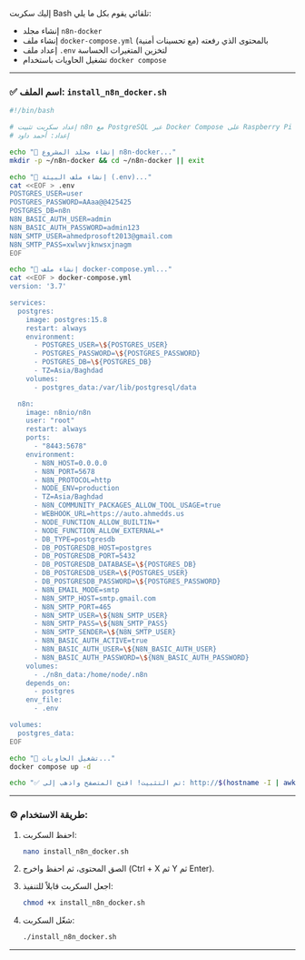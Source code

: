 إليك سكربت Bash تلقائي يقوم بكل ما يلي:

* إنشاء مجلد `n8n-docker`
* إنشاء ملف `docker-compose.yml` بالمحتوى الذي رفعته (مع تحسينات أمنية)
* إعداد ملف `.env` لتخزين المتغيرات الحساسة
* تشغيل الحاويات باستخدام `docker compose`

---

### ✅ اسم الملف: `install_n8n_docker.sh`

```bash
#!/bin/bash

# إعداد سكربت تثبيت n8n مع PostgreSQL عبر Docker Compose على Raspberry Pi
# إعداد: أحمد داود

echo "🚀 إنشاء مجلد المشروع n8n-docker..."
mkdir -p ~/n8n-docker && cd ~/n8n-docker || exit

echo "📝 إنشاء ملف البيئة (.env)..."
cat <<EOF > .env
POSTGRES_USER=user
POSTGRES_PASSWORD=AAaa@@425425
POSTGRES_DB=n8n
N8N_BASIC_AUTH_USER=admin
N8N_BASIC_AUTH_PASSWORD=admin123
N8N_SMTP_USER=ahmedprosoft2013@gmail.com
N8N_SMTP_PASS=xwlwvjknwsxjnagm
EOF

echo "🧱 إنشاء ملف docker-compose.yml..."
cat <<EOF > docker-compose.yml
version: '3.7'

services:
  postgres:
    image: postgres:15.8
    restart: always
    environment:
      - POSTGRES_USER=\${POSTGRES_USER}
      - POSTGRES_PASSWORD=\${POSTGRES_PASSWORD}
      - POSTGRES_DB=\${POSTGRES_DB}
      - TZ=Asia/Baghdad
    volumes:
      - postgres_data:/var/lib/postgresql/data

  n8n:
    image: n8nio/n8n
    user: "root"
    restart: always
    ports:
      - "8443:5678"
    environment:
      - N8N_HOST=0.0.0.0
      - N8N_PORT=5678
      - N8N_PROTOCOL=http
      - NODE_ENV=production
      - TZ=Asia/Baghdad
      - N8N_COMMUNITY_PACKAGES_ALLOW_TOOL_USAGE=true
      - WEBHOOK_URL=https://auto.ahmedds.us
      - NODE_FUNCTION_ALLOW_BUILTIN=*
      - NODE_FUNCTION_ALLOW_EXTERNAL=*
      - DB_TYPE=postgresdb
      - DB_POSTGRESDB_HOST=postgres
      - DB_POSTGRESDB_PORT=5432
      - DB_POSTGRESDB_DATABASE=\${POSTGRES_DB}
      - DB_POSTGRESDB_USER=\${POSTGRES_USER}
      - DB_POSTGRESDB_PASSWORD=\${POSTGRES_PASSWORD}
      - N8N_EMAIL_MODE=smtp
      - N8N_SMTP_HOST=smtp.gmail.com
      - N8N_SMTP_PORT=465
      - N8N_SMTP_USER=\${N8N_SMTP_USER}
      - N8N_SMTP_PASS=\${N8N_SMTP_PASS}
      - N8N_SMTP_SENDER=\${N8N_SMTP_USER}
      - N8N_BASIC_AUTH_ACTIVE=true
      - N8N_BASIC_AUTH_USER=\${N8N_BASIC_AUTH_USER}
      - N8N_BASIC_AUTH_PASSWORD=\${N8N_BASIC_AUTH_PASSWORD}
    volumes:
      - ./n8n_data:/home/node/.n8n
    depends_on:
      - postgres
    env_file:
      - .env

volumes:
  postgres_data:
EOF

echo "🔄 تشغيل الحاويات..."
docker compose up -d

echo "✅ تم التثبيت! افتح المتصفح واذهب إلى: http://$(hostname -I | awk '{print $1}'):8443"
```

---

### ⚙️ طريقة الاستخدام:

1. احفظ السكربت:

   ```bash
   nano install_n8n_docker.sh
   ```

2. الصق المحتوى، ثم احفظ واخرج (Ctrl + X ثم Y ثم Enter).

3. اجعل السكربت قابلاً للتنفيذ:

   ```bash
   chmod +x install_n8n_docker.sh
   ```

4. شغّل السكربت:

   ```bash
   ./install_n8n_docker.sh
   ```

---

